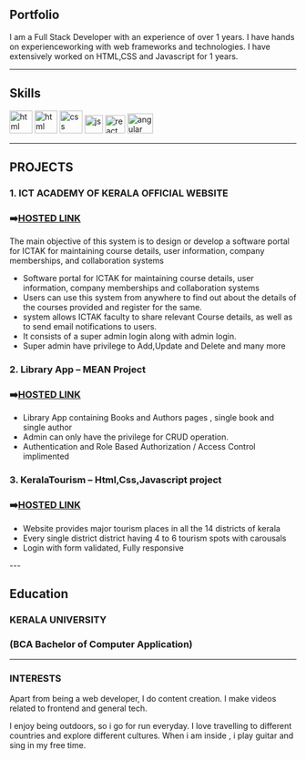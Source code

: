 ## Portfolio

I am a Full Stack Developer with an experience of over 1 years. I have hands on experienceworking with web frameworks and technologies. I have extensively worked on HTML,CSS and Javascript for 1 years.

---

## Skills

<p align='left'>
  <img src="https://e7.pngegg.com/pngimages/465/779/png-clipart-blue-and-white-c-logo-the-c-programming-language-computer-programming-computer-icons-programmer-blue-angle.png" alt="html" width="40" height="40">
  <img src="https://upload.wikimedia.org/wikipedia/commons/thumb/6/61/HTML5_logo_and_wordmark.svg/2048px-HTML5_logo_and_wordmark.svg.png" alt="html" width="40" height="40">
  <img src='https://upload.wikimedia.org/wikipedia/commons/thumb/d/d5/CSS3_logo_and_wordmark.svg/1200px-CSS3_logo_and_wordmark.svg.png' alt="css" width="40" height="40">
  <img src='https://upload.wikimedia.org/wikipedia/commons/6/6a/JavaScript-logo.png' height='32' width='auto' alt="js">
   <img src="https://upload.wikimedia.org/wikipedia/commons/thumb/4/4c/Typescript_logo_2020.svg/2048px-Typescript_logo_2020.svg.png" alt="react" width="35" height="32"/>
   <img src="https://cdn.freebiesupply.com/logos/thumbs/2x/angular-icon-1-logo.png" alt="angular" width="45" height="35"/>
  
</p>

---

## PROJECTS


### **1. ICT ACADEMY OF KERALA OFFICIAL WEBSITE**
### ➡️<a href="http://ictacademyofficial.herokuapp.com/" target="_blank">HOSTED LINK</a>

The main objective of this system is to design or develop a software portal for ICTAK for maintaining course details, user information, company memberships, and collaboration systems
<ul>
<li> Software portal for ICTAK for maintaining course details, user information, 
company memberships and collaboration systems</li>
<li> Users can use this system from anywhere to find out about the details of the courses 
provided and register for the same.</li>
<li> system allows ICTAK faculty to share relevant Course details, as well as to send email 
notifications to users.</li>
<li> It consists of a super admin login along with admin login.</li>
<li> Super admin have privilege to Add,Update and Delete and many more</li>
  </ul>
  
 ### **2. Library App – MEAN Project**
 ### ➡️<a href="https://librarymean-app.herokuapp.com/" target="_blank">HOSTED LINK</a>
 
 <ul>
 <li>Library App containing Books and Authors pages , single book and single author</li>
 <li>Admin can only have the privilege for CRUD operation.</li>
 <li>Authentication and Role Based Authorization / Access Control implimented</li>
</ul>

 ### **3. KeralaTourism – Html,Css,Javascript project**
 ### ➡️<a href="https://akhiljptvm.github.io/keralaTourism/" target="_blank">HOSTED LINK</a>
 
 <ul>
 <li> Website provides major tourism places in all the 14 districts of kerala</li>
 <li>Every single district district having 4 to 6 tourism spots with carousals</li>
 <li>Login with form validated, Fully responsive</li>
</ul>
---

## Education

### **KERALA UNIVERSITY**
### (BCA Bachelor of Computer Application)

---

### INTERESTS
Apart from being a web developer, I do content creation. I make videos related to frontend and general tech.

I enjoy being outdoors, so i go for run everyday. I love travelling to different countries and explore different cultures. When i am inside , i play guitar and sing in my free time.
